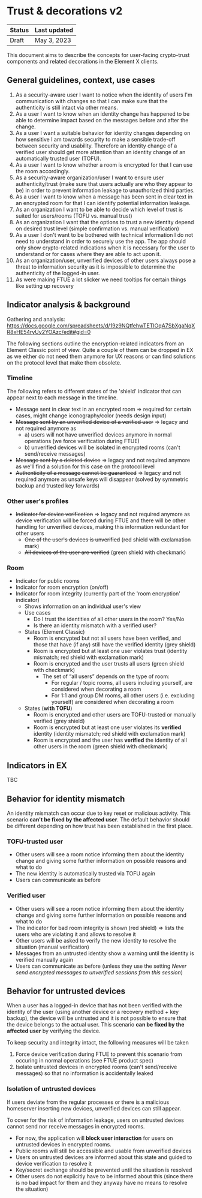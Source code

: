 # Trust & decorations v2

| Status | Last updated |
|--|--|
| Draft | May 3, 2023 |

This document aims to describe the concepts for user-facing crypto-trust components and related decorations in the Element X clients.

## General guidelines, context, use cases

1. As a security-aware user I want to notice when the identity of users I'm communication with changes so that I can make sure that the authenticity is still intact via other means.
2. As a user I want to know when an identity change has happened to be able to determine impact based on the messages before and after the change.
3. As a user I want a suitable behavior for identity changes depending on how sensitive I am towards security to make a sensible trade-off between security and usability. Therefore an identity change of a verified user should get more attention than an identity change of an automatically trusted user (TOFU).
3. As a user I want to know whether a room is encrypted for that I can use the room accordingly.
4. As a security-aware organization/user I want to ensure user authenticity/trust (make sure that users actually are who they appear to be) in order to prevent information leakage to unauthorized third parties.
5. As a user I want to know when a message has been sent in clear text in an encrypted room for that I can identify potential information leakage.
6. As an organization I want to be able to decide which level of trust is suited for users/rooms (TOFU vs. manual trust)
7. As an organization I want that the options to trust a new identity depend on desired trust level (simple confirmation vs. manual verification)
8. As a user I don't want to be bothered with technical information I do not need to understand in order to securely use the app. The app should only show crypto-related indications when it is necessary for the user to understand or for cases where they are able to act upon it.
9. As an organization/user, unverified devices of other users always pose a threat to information security as it is impossible to determine the authenticity of the logged-in user.
10. As were making FTUE a lot slicker we need tooltips for certain things like setting up recovery


## Indicator analysis & background
Gathering and analysis: https://docs.google.com/spreadsheets/d/19z9NQtfehwTETIOqA7SbXgaNqXR8xHE54ryUy2YOAzc/edit#gid=0

The following sections outline the encryption-related indicators from an Element Classic point of view. Quite a couple of them can be dropped in EX as we either do not need them anymore for UX reasons or can find solutions on the protocol level that make them obsolete.

### Timeline

The following refers to different states of the 'shield' indicator that can appear next to each message in the timeline.

- Message sent in clear text in an encrypted room => required for certain cases, might change iconography/color (needs design input)
- ~~Message sent by an unverified device of a verified user~~ => legacy and not required anymore as
	- a) users will not have unverified devices anymore in normal operations (we force verification during FTUE)
	- b) unverified devices will be isolated in encrypted rooms (can't send/receive messages)
- ~~Message sent by a deleted device~~ => legacy and not required anymore as we'll find a solution for this case on the protocol level
- ~~Authenticity of a message cannot be guaranteed~~ => legacy and not required anymore as unsafe keys will disappear (solved by symmetric backup and trusted key forwards)

### Other user's profiles

- ~~Indicator for device verification~~ => legacy and not required anymore as device verification will be forced during FTUE and there will be other handling for unverified devices, making this information redundant for other users
	- ~~One of the user's devices is unverified~~ (red shield with exclamation mark)
	- ~~All devices of the user are verified~~ (green shield with checkmark)

### Room

- Indicator for public rooms
- Indicator for room encryption (on/off)
- Indicator for room integrity (currently part of the 'room encryption' indicator)
  - Shows information on an individual user's view
  - Use cases
    - Do I trust the identities of all other users in the room? Yes/No
    - Is there an identity mismatch with a verified user?
  - States (Element Classic)
    - Room is encrypted but not all users have been verified, and those that have (if any) still have the verified identity (grey shield)
    - Room is encrypted but at least one user violates trust (identity mismatch; red shield with exclamation mark)
    - Room is encrypted and the user trusts all users (green shield with checkmark)
	    - The set of “all users” depends on the type of room:
		    - For regular / topic rooms, all users including yourself, are considered when decorating a room
		    - For 1:1 and group DM rooms, all other users (i.e. excluding yourself) are considered when decorating a room
  - States (**with TOFU**)
    - Room is encrypted and other users are TOFU-trusted or manually verified (grey shield)
    - Room is encrypted but at least one user violates its **verified** identity (identity mismatch; red shield with exclamation mark)
    - Room is encrypted and the user has **verified** the identity of all other users in the room (green shield with checkmark)

## Indicators in EX

TBC

## Behavior for identity mismatch

An identity mismatch can occur due to key reset or malicious activity. This scenario **can't be fixed by the affected user**. 
The default behavior should be different depending on how trust has been established in the first place.

### TOFU-trusted user

- Other users will see a room notice informing them about the identity change and giving some further information on possible reasons and what to do
- The new identity is automatically trusted via TOFU again
- Users can communicate as before

### Verified user

- Other users will see a room notice informing them about the identity change and giving some further information on possible reasons and what to do
- The indicator for bad room integrity is shown (red shield) => lists the users who are violating it and allows to resolve it
- Other users will be asked to verify the new identity to resolve the situation (manual verification)
- Messages from an untrusted identity show a warning until the identity is verified manually again
- Users can communicate as before (unless they use the setting _Never send encrypted messages to unverified sessions from this session_)

## Behavior for untrusted devices

When a user has a logged-in device that has not been verified with the identity of the user (using another device or a recovery method + key backup), the device will be untrusted and it is not possible to ensure that the device belongs to the actual user. This scenario **can be fixed by the affected user** by verifying the device. 

To keep security and integrity intact, the following measures will be taken
1. Force device verification during FTUE to prevent this scenario from occuring in normal operations (see FTUE product spec)
2. Isolate untrusted devices in encrypted rooms (can't send/receive messages) so that no information is accidentally leaked

### Isolation of untrusted devices

If users deviate from the regular processes or there is a malicious homeserver inserting new devices, unverified devices can still appear.

To cover for the risk of information leakage, users on untrusted devices cannot send nor receive messages in encrypted rooms. 

- For now, the application will **block user interaction** for users on untrusted devices in encrypted rooms.
- Public rooms will still be accessible and usable from unverified devices
- Users on untrusted devices are informed about this state and guided to device verification to resolve it
- Key/secret exchange should be prevented until the situation is resolved
- Other users do not explicitly have to be informed about this (since there is no bad impact for them and they anyway have no means to resolve the situation)
